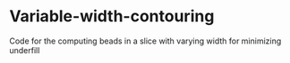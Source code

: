 # Variable-width-contouring
Code for the computing beads in a slice with varying width for minimizing underfill
